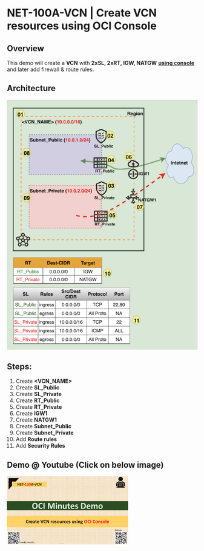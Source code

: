 # NET-100A-VCN | Create VCN resources using OCI Console



## Overview

This demo will create a **VCN** with **2xSL, 2xRT, IGW, NATGW** <u>**using console**</u> and later add firewall & route rules.

## Architecture

<img src="img/NET-100A-VCN_arch_800x800.png" alt="NET-100A-VCN" style="zoom: 100%;" />

## Steps:

  1. Create **<VCN_NAME>**
  2. Create **SL_Public**
  3. Create **SL_Private**
  4. Create **RT_Public**
  5. Create **RT_Private**
  6. Create **IGW1**
  7. Create **NATGW1**
  8. Create **Subnet_Public**
  9. Create **Subnet_Private**
  10. Add **Route rules**
  11. Add **Security Rules**



## Demo @ Youtube (Click on below image)
[![NET-100A-VCN](img/thumbnail_320x320.png)](https://youtu.be/byuz_xRhn9U "Click to watch on YouTube")
